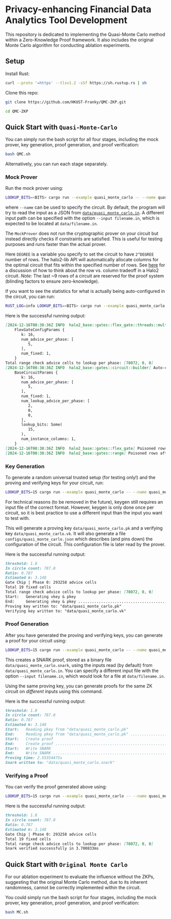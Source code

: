 # Privacy-enhancing Financial Data Analytics Tool Development

This repository is dedicated to implementing the Quasi-Monte Carlo method within a Zero-Knowledge Proof framework. It also includes the original Monte Carlo algorithm for conducting ablation experiments.

## Setup

Install Rust:

```bash
curl --proto '=https' --tlsv1.2 -sSf https://sh.rustup.rs | sh
```

Clone this repo:

```bash
git clone https://github.com/HKUST-Franky/QMC-ZKP.git

cd QMC-ZKP
```

## Quick Start with `Quasi-Monte-Carlo`

You can simply run the bash script for all four stages, including the mock prover, key generation, proof generation, and proof verification:

```bash
bash QMC.sh
```

Alternatively, you can run each stage separately.

### Mock Prover

Run the mock prover using:

```bash
LOOKUP_BITS=<BITS> cargo run --example quasi_monte_carlo -- --name quasi_monte_carlo -k <DEGREE> mock # for example, DEGREE=8 or 16, BITS = DEGREE - 1
```

where `--name` can be used to specify the circuit. By default, the program will try to read the input as a JSON from [`data/quasi_monte_carlo.in`](data/quasi_monte_carlo.in). A different input path can be specified with the option `--input filename.in`, which is expected to be located at `data/filename.in`.

The `MockProver` does not run the cryptographic prover on your circuit but instead directly checks if constraints are satisfied. This is useful for testing purposes and runs faster than the actual prover.

Here `DEGREE` is a variable you specify to set the circuit to have `2^DEGREE` number of rows. The halo2-lib API will automatically allocate columns for the optimal circuit that fits within the specified number of rows. See [here](https://docs.axiom.xyz/zero-knowledge-proofs/getting-started-with-halo2#cost-modeling) for a discussion of how to think about the row vs. column tradeoff in a Halo2 circuit. _Note:_ The last ~9 rows of a circuit are reserved for the proof system (blinding factors to ensure zero-knowledge).

If you want to see the statistics for what is actually being auto-configured in the circuit, you can run:

```bash
RUST_LOG=info LOOKUP_BITS=<BITS> cargo run --example quasi_monte_carlo -- --name quasi_monte_carlo -k <DEGREE> mock # for example, DEGREE=8 or 16, BITS = DEGREE - 1
```

Here is the successful running output:

```markdown
[2024-12-16T08:38:36Z INFO  halo2_base::gates::flex_gate::threads::multi_phase] Auto-calculated config params:
    FlexGateConfigParams {
       k: 16,
       num_advice_per_phase: [
          5,
       ],
       num_fixed: 1,
    }
Total range check advice cells to lookup per phase: [78072, 0, 0]
[2024-12-16T08:38:36Z INFO  halo2_base::gates::circuit::builder] Auto-calculated config params:
    BaseCircuitParams {
       k: 16,
       num_advice_per_phase: [
          5,
       ],
       num_fixed: 1,
       num_lookup_advice_per_phase: [
          2,
          0,
          0,
       ],
       lookup_bits: Some(
          15,
       ),
       num_instance_columns: 1,
    }
[2024-12-16T08:38:36Z INFO  halo2_base::gates::flex_gate] Poisoned rows after FlexGateConfig::configure 9
[2024-12-16T08:38:36Z INFO  halo2_base::gates::range] Poisoned rows after RangeConfig::configure 9
```

### Key Generation

To generate a random universal trusted setup (for testing only!) and the proving and verifying keys for your circuit, run:

```bash
LOOKUP_BITS=15 cargo run --example quasi_monte_carlo -- --name quasi_monte_carlo -k 16 --input quasi_monte_carlo.0.in keygen
```

For technical reasons (to be removed in the future), keygen still requires an input file of the correct format. However, keygen is only done once per circuit, so it is best practice to use a different input than the input you want to test with.

This will generate a proving key `data/quasi_monte_carlo.pk` and a verifying key `data/quasi_monte_carlo.vk`. It will also generate a file `configs/quasi_monte_carlo.json` which describes (and pins down) the configuration of the circuit. This configuration file is later read by the prover.

Here is the successful running output:

```markdown
threshold: 1.0
In circle count: 787.0
Ratio: 0.787
Estimated π: 3.148
Gate Chip | Phase 0: 293258 advice cells
Total 19 fixed cells
Total range check advice cells to lookup per phase: [78072, 0, 0]
Start:   Generating vkey & pkey
End:     Generating vkey & pkey ....................................................1.419s
Proving key written to: "data/quasi_monte_carlo.pk"
Verifying key written to: "data/quasi_monte_carlo.vk"
```

### Proof Generation

After you have generated the proving and verifying keys, you can generate a proof for your circuit using:

```bash
LOOKUP_BITS=15 cargo run --example quasi_monte_carlo -- --name quasi_monte_carlo -k 16 prove
```

This creates a SNARK proof, stored as a binary file `data/quasi_monte_carlo.snark`, using the inputs read (by default) from `data/quasi_monte_carlo.in`. You can specify a different input file with the option `--input filename.in`, which would look for a file at `data/filename.in`.

Using the same proving key, you can generate proofs for the same ZK circuit on _different_ inputs using this command.

Here is the successful running output:

```markdown
threshold: 1.0
In circle count: 787.0
Ratio: 0.787
Estimated π: 3.148
Start:   Reading pkey from "data/quasi_monte_carlo.pk"
End:     Reading pkey from "data/quasi_monte_carlo.pk" .............................43.488ms
Start:   Create proof
End:     Create proof ..............................................................2.542s
Start:   Write SNARK
End:     Write SNARK ...............................................................7.250ms
Proving time: 2.55354475s
Snark written to: "data/quasi_monte_carlo.snark"
```

### Verifying a Proof

You can verify the proof generated above using:

```bash
LOOKUP_BITS=15 cargo run --example quasi_monte_carlo -- --name quasi_monte_carlo -k 16 verify
```

Here is the successful running output:

```markdown
threshold: 1.0
In circle count: 787.0
Ratio: 0.787
Estimated π: 3.148
Gate Chip | Phase 0: 293258 advice cells
Total 19 fixed cells
Total range check advice cells to lookup per phase: [78072, 0, 0]
Snark verified successfully in 3.700833ms
```

## Quick Start with `Original Monte Carlo`

For our ablation experiment to evaluate the influence without the ZKPs, suggesting that the original Monte Carlo method, due to its inherent randomness, cannot be correctly implemented within the circuit.

You could simply run the bash script for four stages, including the mock prover, key generation, proof generation, and proof verification:

```bash
bash MC.sh
```
